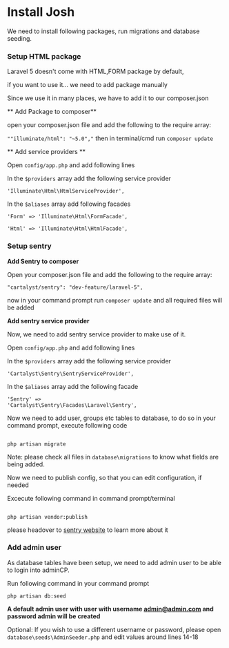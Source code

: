 # Install Josh
We need to install following packages, run migrations and database seeding.

### Setup HTML package

Laravel 5 doesn't come with HTML,FORM package by default,

if you want to use it... we need to add package manually

Since we use it in many places, we have to add it to our composer.json

** Add Package to composer**

open your composer.json file and add the following to the require array:

<code>""illuminate/html": "~5.0","</code> then in terminal/cmd run <code>composer update</code>

** Add service providers **

Open <code>config/app.php</code> and add following lines

In the <code>$providers</code> array add the following service provider

<code>'Illuminate\Html\HtmlServiceProvider',</code>

In the <code>$aliases</code> array add  following facades

<code>'Form'      => 'Illuminate\Html\FormFacade',</code>

<code>'Html'      => 'Illuminate\Html\HtmlFacade',</code>

### Setup sentry
**Add Sentry to composer**

Open your composer.json file and add the following to the require array:

<code>"cartalyst/sentry": "dev-feature/laravel-5",</code>

now in your command prompt run <code>composer update</code> and all required files will be added

**Add sentry service provider**

Now, we need to add sentry service provider to make use of it.

Open <code>config/app.php</code> and add following lines

In the <code>$providers</code> array add the following service provider

<code>'Cartalyst\Sentry\SentryServiceProvider',</code>

In the <code>$aliases</code> array add the following facade

<code>'Sentry' => 'Cartalyst\Sentry\Facades\Laravel\Sentry',</code>

Now we need to add user, groups etc tables to database, to do so in your command prompt, execute following code

```

php artisan migrate

```

Note: please check all files in <code>database\migrations</code> to know what fields are being added.


Now we need to publish config, so that you can edit configuration, if needed

Excecute following command in command prompt/terminal
```

php artisan vendor:publish

```

please headover to [sentry website](https://cartalyst.com/manual/sentry) to learn more about it

### Add admin user
As database tables have been setup, we need to add admin user to be able to login into adminCP.

Run following command in your command prompt

```
php artisan db:seed

```

**A default admin user with user with username admin@admin.com and password admin will be created**

Optional: If you wish to use a different username or password, please open <code>database\seeds\AdminSeeder.php</code> and edit values around lines 14-18
